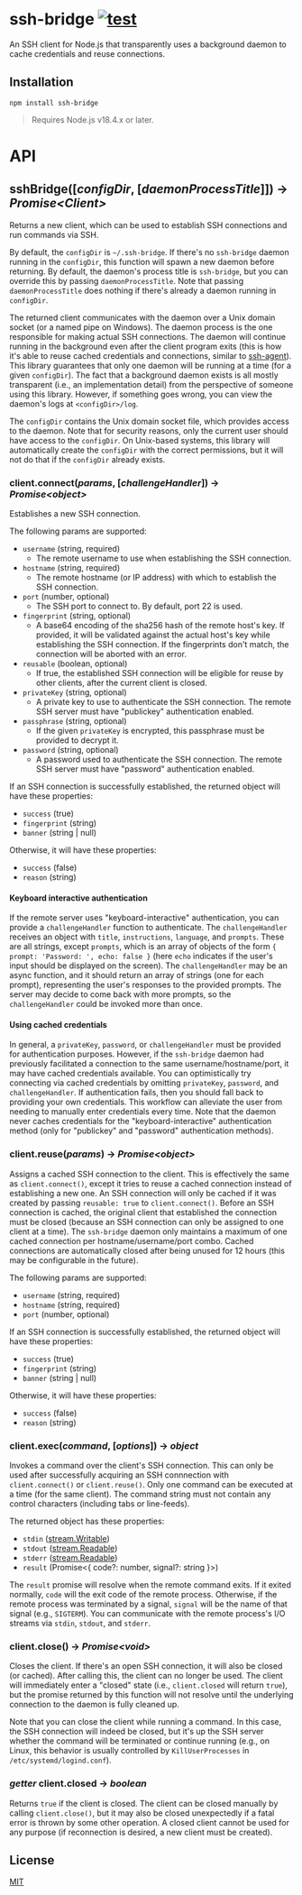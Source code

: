 # ssh-bridge [![test](https://github.com/JoshuaWise/ssh-bridge/actions/workflows/test.yml/badge.svg)](https://github.com/JoshuaWise/ssh-bridge/actions/workflows/test.yml)

An SSH client for Node.js that transparently uses a background daemon to cache credentials and reuse connections.

## Installation

```
npm install ssh-bridge
```

> Requires Node.js v18.4.x or later.

# API

## sshBridge([*configDir*, [*daemonProcessTitle*]]) -> *Promise&lt;Client>*

Returns a new client, which can be used to establish SSH connections and run commands via SSH.

By default, the `configDir` is `~/.ssh-bridge`. If there's no `ssh-bridge` daemon running in the `configDir`, this function will spawn a new daemon before returning. By default, the daemon's process title is `ssh-bridge`, but you can override this by passing `daemonProcessTitle`. Note that passing `daemonProcessTitle` does nothing if there's already a daemon running in `configDir`.

The returned client communicates with the daemon over a Unix domain socket (or a named pipe on Windows). The daemon process is the one responsible for making actual SSH connections. The daemon will continue running in the background even after the client program exits (this is how it's able to reuse cached credentials and connections, similar to [ssh-agent](https://linux.die.net/man/1/ssh-agent)). This library guarantees that only one daemon will be running at a time (for a given `configDir`). The fact that a background daemon exists is all mostly transparent (i.e., an implementation detail) from the perspective of someone using this library. However, if something goes wrong, you can view the daemon's logs at `<configDir>/log`.

The `configDir` contains the Unix domain socket file, which provides access to the daemon. Note that for security reasons, only the current user should have access to the `configDir`. On Unix-based systems, this library will automatically create the `configDir` with the correct permissions, but it will not do that if the `configDir` already exists.

### client.connect(*params*, [*challengeHandler*]) -> *Promise&lt;object>*

Establishes a new SSH connection.

The following params are supported:

- `username` (string, required)
	* The remote username to use when establishing the SSH connection.
- `hostname` (string, required)
	* The remote hostname (or IP address) with which to establish the SSH connection.
- `port` (number, optional)
	* The SSH port to connect to. By default, port 22 is used.
- `fingerprint` (string, optional)
	* A base64 encoding of the sha256 hash of the remote host's key. If provided, it will be validated against the actual host's key while establishing the SSH connection. If the fingerprints don't match, the connection will be aborted with an error.
- `reusable` (boolean, optional)
	* If true, the established SSH connection will be eligible for reuse by other clients, after the current client is closed.
- `privateKey` (string, optional)
	* A private key to use to authenticate the SSH connection. The remote SSH server must have "publickey" authentication enabled.
- `passphrase` (string, optional)
	* If the given `privateKey` is encrypted, this passphrase must be provided to decrypt it.
- `password` (string, optional)
	* A password used to authenticate the SSH connection. The remote SSH server must have "password" authentication enabled.

If an SSH connection is successfully established, the returned object will have these properties:

- `success` (true)
- `fingerprint` (string)
- `banner` (string | null)

Otherwise, it will have these properties:

- `success` (false)
- `reason` (string)

#### Keyboard interactive authentication

If the remote server uses "keyboard-interactive" authentication, you can provide a `challengeHandler` function to authenticate. The `challengeHandler` receives an object with `title`, `instructions`, `language`, and `prompts`. These are all strings, except `prompts`, which is an array of objects of the form `{ prompt: 'Password: ', echo: false }` (here `echo` indicates if the user's input should be displayed on the screen). The `challengeHandler` may be an async function, and it should return an array of strings (one for each prompt), representing the user's responses to the provided prompts. The server may decide to come back with more prompts, so the `challengeHandler` could be invoked more than once.

#### Using cached credentials

In general, a `privateKey`, `password`, or `challengeHandler` must be provided for authentication purposes. However, if the `ssh-bridge` daemon had previously facilitated a connection to the same username/hostname/port, it may have cached credentials available. You can optimistically try connecting via cached credentials by omitting `privateKey`, `password`, and `challengeHandler`. If authentication fails, then you should fall back to providing your own credentials. This workflow can alleviate the user from needing to manually enter credentials every time. Note that the daemon never caches credentials for the "keyboard-interactive" authentication method (only for "publickey" and "password" authentication methods).

### client.reuse(*params*) -> *Promise&lt;object>*

Assigns a cached SSH connection to the client. This is effectively the same as `client.connect()`, except it tries to reuse a cached connection instead of establishing a new one. An SSH connection will only be cached if it was created by passing `reusable: true` to `client.connect()`. Before an SSH connection is cached, the original client that established the connection must be closed (because an SSH connection can only be assigned to one client at a time). The `ssh-bridge` daemon only maintains a maximum of one cached connection per hostname/username/port combo. Cached connections are automatically closed after being unused for 12 hours (this may be configurable in the future).

The following params are supported:

- `username` (string, required)
- `hostname` (string, required)
- `port` (number, optional)

If an SSH connection is successfully established, the returned object will have these properties:

- `success` (true)
- `fingerprint` (string)
- `banner` (string | null)

Otherwise, it will have these properties:

- `success` (false)
- `reason` (string)

### client.exec(*command*, [*options*]) -> *object*

Invokes a command over the client's SSH connection. This can only be used after successfully acquiring an SSH connnection with `client.connect()` or `client.reuse()`. Only one command can be executed at a time (for the same client). The command string must not contain any control characters (including tabs or line-feeds).

The returned object has these properties:

- `stdin` ([stream.Writable](https://nodejs.org/api/stream.html#writable-streams))
- `stdout` ([stream.Readable](https://nodejs.org/api/stream.html#readable-streams))
- `stderr` ([stream.Readable](https://nodejs.org/api/stream.html#readable-streams))
- `result` (Promise&lt;{ code?: number, signal?: string }>)

The `result` promise will resolve when the remote command exits. If it exited normally, `code` will the exit code of the remote process. Otherwise, if the remote process was terminated by a signal, `signal` will be the name of that signal (e.g., `SIGTERM`). You can communicate with the remote process's I/O streams via `stdin`, `stdout`, and `stderr`.

### client.close() -> *Promise&lt;void>*

Closes the client. If there's an open SSH connection, it will also be closed (or cached). After calling this, the client can no longer be used. The client will immediately enter a "closed" state (i.e., `client.closed` will return `true`), but the promise returned by this function will not resolve until the underlying connection to the daemon is fully cleaned up.

Note that you can close the client while running a command. In this case, the SSH connection will indeed be closed, but it's up the SSH server whether the command will be terminated or continue running (e.g., on Linux, this behavior is usually controlled by `KillUserProcesses` in `/etc/systemd/logind.conf`).

### *getter* client.closed -> *boolean*

Returns `true` if the client is closed. The client can be closed manually by calling `client.close()`, but it may also be closed unexpectedly if a fatal error is thrown by some other operation. A closed client cannot be used for any purpose (if reconnection is desired, a new client must be created).

## License

[MIT](https://github.com/JoshuaWise/ssh-bridge/blob/master/LICENSE)
